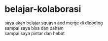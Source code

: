 # belajar-kolaborasi
saya akan belajar squash and merge di dicoding<br>
sampai saya bisa dan paham<br>
sampai saya pintar dan hebat <br>
